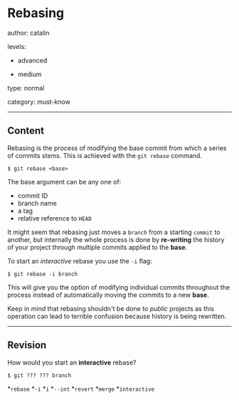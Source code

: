 # Rebasing
author: catalin

levels:

  - advanced

  - medium

type: normal

category: must-know

---
## Content

Rebasing is the process of modifying the base commit from which a series of commits stems. This is achieved with the `git rebase` command.

```
$ git rebase <base>
```

The base argument can be any one of:
 - commit ID
 - branch name
 - a tag
 - relative reference to `HEAD`

It might seem that rebasing just moves a `branch` from a starting `commit` to another, but internally the whole process is done by **re-writing** the history of your project through multiple commits applied to the **base**.

To start an *interactive* rebase you use the `-i` flag:
```
$ git rebase -i branch
```

This will give you the option of modifying individual commits throughout the process instead of automatically moving the commits to a new **base**.

Keep in mind that rebasing shouldn't be done to *public* projects as this operation can lead to terrible confusion because history is being rewritten.

---
## Revision

How would you start an **interactive** rebase?
```
$ git ??? ??? branch
```

*`rebase`
*`-i`
*`i`
*`--int`
*`revert`
*`merge`
*`interactive`
